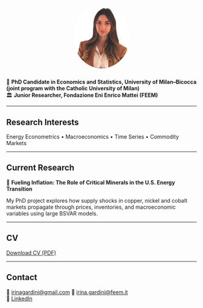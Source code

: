 
<p align="center">
  <img src="profile.png" style="width:150px;border-radius:50%;margin-bottom:10px">
</p>


📘 **PhD Candidate in Economics and Statistics, University of Milan–Bicocca (joint program with the Catholic University of Milan)**  
🏛️ **Junior Researcher, Fondazione Eni Enrico Mattei (FEEM)**  

---

## Research Interests
Energy Econometrics • Macroeconomics • Time Series • Commodity Markets  

---

## Current Research
📄 **Fueling Inflation: The Role of Critical Minerals in the U.S. Energy Transition** 

  My PhD project explores how supply shocks in copper, nickel and cobalt markets propagate through prices, inventories, and    macroeconomic variables using large BSVAR models.

---

## CV
[Download CV (PDF)](CV_Irina_Gardini.pdf)

---

## Contact  
📧 irinagardini@gmail.com 
📧 irina.gardini@feem.it  
🔗 [LinkedIn](https://www.linkedin.com/in/irinagardini)
